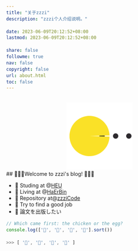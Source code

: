 ```yaml
---
title: "关于zzzi"
description: "zzzi个人介绍说明。"

date: 2023-06-09T20:12:52+08:00
lastmod: 2023-06-09T20:12:52+08:00

share: false
followme: true
nav: false
copyright: false
url: about.html
toc: false
---
```


<div align="center">
	<br>
	<img src="https://raw.githubusercontent.com/Aniket965/Aniket965/master/pacman.svg?sanitize=true" width="180" height="180">
</div>
## 👋👋👋Welcome to zzzi's blog! 🎉🎉🎉

  - 🏫 Studing at @<a href="http://www.hrbeu.edu.cn/" target="_blank">HEU</a>
  - 🏡 Living at @[HaErBin](https://zh.wikipedia.org/wiki/%E5%93%88%E5%B0%94%E6%BB%A8%E5%B8%82)
  - 🌱 Repository at@[zzziCode](https://github.com/zzziCode/)
  - 🧐 Try to find a good job
  - 🤔 論文を出版したい

```JavaScript
// Which came first: the chicken or the egg?
console.log(['🥚', '🐣', '🐥', '🐔'].sort())

>>> [ '🐔', '🥚', '🐣', '🐥' ]
```

